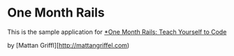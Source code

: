 # One Month Rails

This is the sample application for
[*One Month Rails: Teach Yourself to Code](http://onemonthrails.com)

by [Mattan Griffl][http://mattangriffel.com)